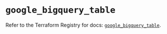 # `google_bigquery_table`

Refer to the Terraform Registry for docs: [`google_bigquery_table`](https://registry.terraform.io/providers/hashicorp/google/6.17.0/docs/resources/bigquery_table).

